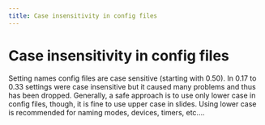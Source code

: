 ```yaml
---
title: Case insensitivity in config files
---
```


# Case insensitivity in config files


Setting names config files are case sensitive (starting with 0.50). In
0.17 to 0.33 settings were case insensitive but it caused many problems
and thus has been dropped. Generally, a safe approach is to use only
lower case in config files, though, it is fine to use upper case in
slides. Using lower case is recommended for naming modes, devices,
timers, etc....
